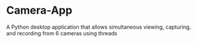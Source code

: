 # Camera-App
A Python desktop application that allows simultaneous viewing, capturing, and recording from 6 cameras using threads
